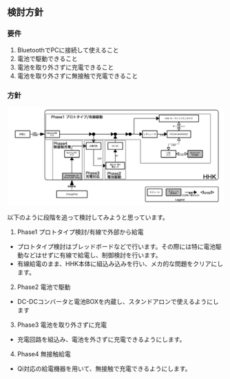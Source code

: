 ## 検討方針

### 要件

1. BluetoothでPCに接続して使えること
2. 電池で駆動できること
3. 電池を取り外さずに充電できること
4. 電池を取り外さずに無接触で充電できること

### 方針

![ブロック図](Figures/BlockDiagram.png)

以下のように段階を追って検討してみようと思っています。

1. Phase1 プロトタイプ検討/有線で外部から給電
 * プロトタイプ検討はブレッドボードなどで行います。その際には特に電池駆動などはせずに有線で給電し、制御検討を行います。
 * 有線給電のまま、HHK本体に組込み込みを行い、メカ的な問題をクリアにします。
2. Phase2 電池で駆動
 * DC-DCコンバータと電池BOXを内蔵し、スタンドアロンで使えるようにします
3. Phase3 電池を取り外さずに充電
 * 充電回路を組込み、電池を外さずに充電できるようにします。
4. Phase4 無接触給電
 * Qi対応の給電機器を用いて、無接触で充電できるようにします。


